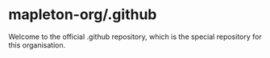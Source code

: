 # mapleton-org/.github
Welcome to the official .github repository, which is the special repository for this organisation.
